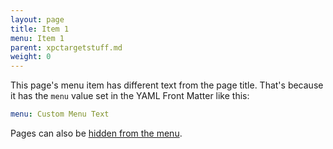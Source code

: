 ```yaml
---
layout: page
title: Item 1
menu: Item 1
parent: xpctargetstuff.md
weight: 0
---
```


This page's menu item has different text from the page title.  That's because it has the ```menu``` value set in the YAML Front Matter like this:

```yaml
menu: Custom Menu Text
```

Pages can also be [hidden from the menu](/jekyll-materialdocs/hidden-page).
